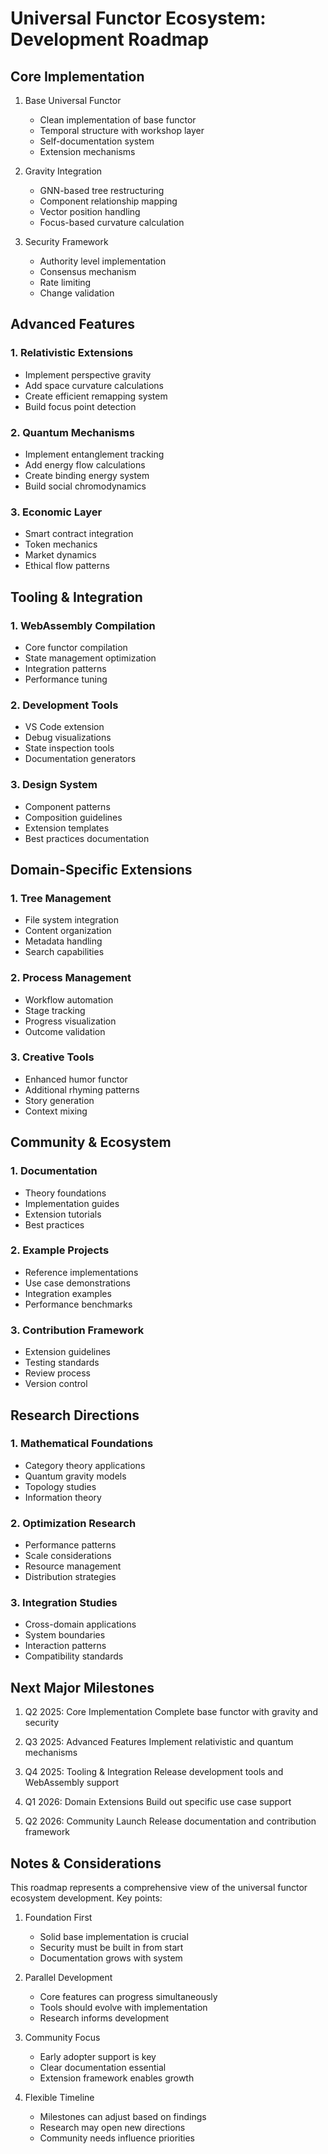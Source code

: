 # Universal Functor Ecosystem: Development Roadmap

## Core Implementation
1. Base Universal Functor
   - Clean implementation of base functor
   - Temporal structure with workshop layer
   - Self-documentation system
   - Extension mechanisms

2. Gravity Integration
   - GNN-based tree restructuring
   - Component relationship mapping
   - Vector position handling
   - Focus-based curvature calculation

3. Security Framework
   - Authority level implementation 
   - Consensus mechanism
   - Rate limiting
   - Change validation

## Advanced Features

### 1. Relativistic Extensions
- Implement perspective gravity
- Add space curvature calculations
- Create efficient remapping system
- Build focus point detection

### 2. Quantum Mechanisms
- Implement entanglement tracking
- Add energy flow calculations
- Create binding energy system
- Build social chromodynamics

### 3. Economic Layer
- Smart contract integration
- Token mechanics
- Market dynamics
- Ethical flow patterns

## Tooling & Integration

### 1. WebAssembly Compilation
- Core functor compilation
- State management optimization
- Integration patterns
- Performance tuning

### 2. Development Tools
- VS Code extension
- Debug visualizations
- State inspection tools
- Documentation generators

### 3. Design System
- Component patterns
- Composition guidelines
- Extension templates
- Best practices documentation

## Domain-Specific Extensions

### 1. Tree Management
- File system integration
- Content organization
- Metadata handling
- Search capabilities

### 2. Process Management
- Workflow automation
- Stage tracking
- Progress visualization
- Outcome validation

### 3. Creative Tools
- Enhanced humor functor
- Additional rhyming patterns
- Story generation
- Context mixing

## Community & Ecosystem

### 1. Documentation
- Theory foundations
- Implementation guides
- Extension tutorials
- Best practices

### 2. Example Projects
- Reference implementations
- Use case demonstrations
- Integration examples
- Performance benchmarks

### 3. Contribution Framework
- Extension guidelines
- Testing standards
- Review process
- Version control

## Research Directions

### 1. Mathematical Foundations
- Category theory applications
- Quantum gravity models
- Topology studies
- Information theory

### 2. Optimization Research
- Performance patterns
- Scale considerations
- Resource management
- Distribution strategies

### 3. Integration Studies
- Cross-domain applications
- System boundaries
- Interaction patterns
- Compatibility standards

## Next Major Milestones

1. Q2 2025: Core Implementation
   Complete base functor with gravity and security

2. Q3 2025: Advanced Features
   Implement relativistic and quantum mechanisms

3. Q4 2025: Tooling & Integration
   Release development tools and WebAssembly support

4. Q1 2026: Domain Extensions
   Build out specific use case support

5. Q2 2026: Community Launch
   Release documentation and contribution framework

## Notes & Considerations

This roadmap represents a comprehensive view of the universal functor ecosystem development. Key points:

1. Foundation First
   - Solid base implementation is crucial
   - Security must be built in from start
   - Documentation grows with system

2. Parallel Development
   - Core features can progress simultaneously
   - Tools should evolve with implementation
   - Research informs development

3. Community Focus
   - Early adopter support is key
   - Clear documentation essential
   - Extension framework enables growth

4. Flexible Timeline
   - Milestones can adjust based on findings
   - Research may open new directions
   - Community needs influence priorities